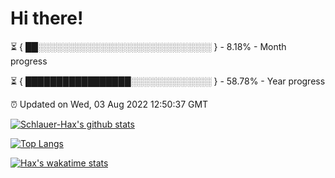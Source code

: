 # Hi there!

⏳ { ██░░░░░░░░░░░░░░░░░░░░░░░░░░░░ } - 8.18% - Month progress

⏳ { █████████████████░░░░░░░░░░░░░ } - 58.78% - Year progress

⏰ Updated on Wed, 03 Aug 2022 12:50:37 GMT


[![Schlauer-Hax's github stats](https://github-readme-stats.vercel.app/api?username=Schlauer-Hax&show_icons=true&theme=dark&count_private=true)](https://github.com/Schlauer-Hax)


[![Top Langs](https://github-readme-stats.vercel.app/api/top-langs/?username=Schlauer-Hax&layout=compact&theme=dark)](https://github.com/Schlauer-Hax?tab=repositories)


[![Hax's wakatime stats](https://github-readme-stats.vercel.app/api/wakatime?username=Hax&theme=dark)](https://wakatime.com/@Hax)


